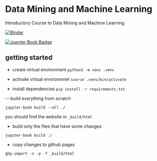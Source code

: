 # Data Mining and Machine Learning
Introductory Course to Data Mining and Machine Learning

[![Binder](https://mybinder.org/badge_logo.svg)](https://mybinder.org/v2/git/https%3A%2F%2Fgitlab.tue.nl%2F20214358%2Fdmml/HEAD)

[![Jupyter Book Badge](https://jupyterbook.org/badge.svg)](<https://20214358.pages.tue.nl/dmml/intro.html>)




## getting started

- create virtual environment
`python3 -m venv .venv`

- activate virtual environmnet
`source .venv/bin/activate`

- install dependencies
`pip install -r requirements.txt`


-- build everything from scratch

`jupyter-book build --all ./`

you should find the website in `_build/html`


- build only the files that have some changes

`jupyter-book build ./`


- copy changes to github pages 

`ghp-import -n -p -f _build/html`
